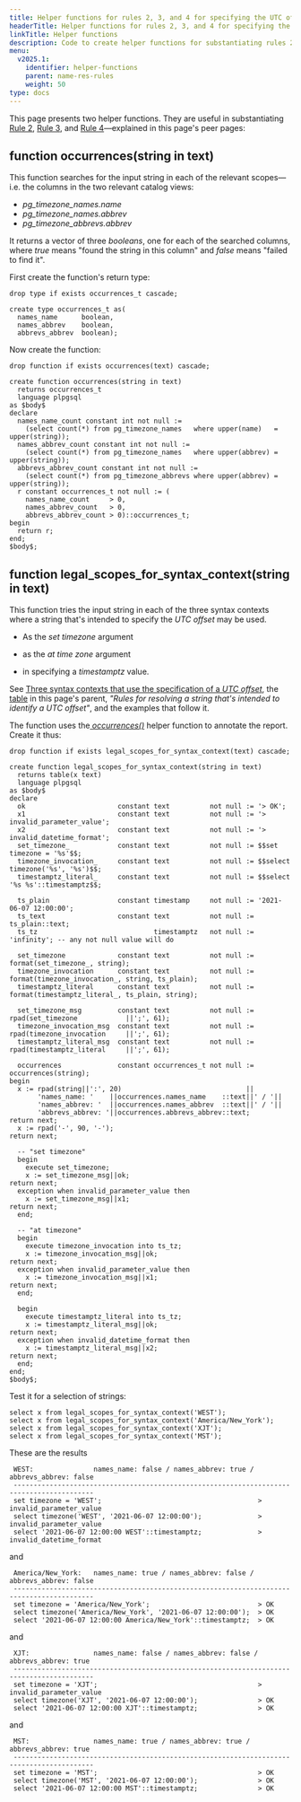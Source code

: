 ```yaml
---
title: Helper functions for rules 2, 3, and 4 for specifying the UTC offset [YSQL]
headerTitle: Helper functions for rules 2, 3, and 4 for specifying the UTC offset
linkTitle: Helper functions
description: Code to create helper functions for substantiating rules 2, 3, and 4 for specifying the UTC offset. [YSQL]
menu:
  v2025.1:
    identifier: helper-functions
    parent: name-res-rules
    weight: 50
type: docs
---
```


This page presents two helper functions. They are useful in substantiating [Rule 2](../rule-2/), [Rule 3](../rule-3/), and [Rule 4](../rule-4/)—explained in this page's peer pages:

## function occurrences(string in text)

This function searches for the input string in each of the relevant scopes—i.e. the columns in the two relevant catalog views:

- _pg_timezone_names.name_
- _pg_timezone_names.abbrev_
- _pg_timezone_abbrevs.abbrev_

It returns a vector of three _booleans_, one for each of the searched columns, where _true_ means "found the string in this column" and _false_ means "failed to find it".

First create the function's return type:

```plpgsql
drop type if exists occurrences_t cascade;

create type occurrences_t as(
  names_name      boolean,
  names_abbrev    boolean,
  abbrevs_abbrev  boolean);
```

Now create the function:

```plpgsql
drop function if exists occurrences(text) cascade;

create function occurrences(string in text)
  returns occurrences_t
  language plpgsql
as $body$
declare
  names_name_count constant int not null :=
    (select count(*) from pg_timezone_names   where upper(name)   = upper(string));
  names_abbrev_count constant int not null :=
    (select count(*) from pg_timezone_names   where upper(abbrev) = upper(string));
  abbrevs_abbrev_count constant int not null :=
    (select count(*) from pg_timezone_abbrevs where upper(abbrev) = upper(string));
  r constant occurrences_t not null := (
    names_name_count     > 0,
    names_abbrev_count   > 0,
    abbrevs_abbrev_count > 0)::occurrences_t;
begin
  return r;
end;
$body$;
```

## function legal_scopes_for_syntax_context(string in text)

This function tries the input string in each of the three syntax contexts where a string that's intended to specify the _UTC offset_ may be used.

- As the _set timezone_ argument

- as the _at time zone_ argument

- in specifying a _timestamptz_ value.

See [Three syntax contexts that use the specification of a _UTC offset_](../../../syntax-contexts-to-spec-offset/), the [table](../../name-res-rules/#syntax-contexts-table) in this page's parent, _"Rules for resolving a string that's intended to identify a UTC offset"_, and the examples that follow it.

The function uses the[ _occurrences()_](#function-occurrences-string-in-text) helper function to annotate the report. Create it thus:

```plpgsql
drop function if exists legal_scopes_for_syntax_context(text) cascade;

create function legal_scopes_for_syntax_context(string in text)
  returns table(x text)
  language plpgsql
as $body$
declare
  ok                       constant text          not null := '> OK';
  x1                       constant text          not null := '> invalid_parameter_value';
  x2                       constant text          not null := '> invalid_datetime_format';
  set_timezone_            constant text          not null := $$set timezone = '%s'$$;
  timezone_invocation_     constant text          not null := $$select timezone('%s', '%s')$$;
  timestamptz_literal_     constant text          not null := $$select '%s %s'::timestamptz$$;

  ts_plain                 constant timestamp     not null := '2021-06-07 12:00:00';
  ts_text                  constant text          not null := ts_plain::text;
  ts_tz                             timestamptz   not null := 'infinity'; -- any not null value will do

  set_timezone             constant text          not null := format(set_timezone_, string);
  timezone_invocation      constant text          not null := format(timezone_invocation_, string, ts_plain);
  timestamptz_literal      constant text          not null := format(timestamptz_literal_, ts_plain, string);

  set_timezone_msg         constant text          not null := rpad(set_timezone            ||';', 61);
  timezone_invocation_msg  constant text          not null := rpad(timezone_invocation     ||';', 61);
  timestamptz_literal_msg  constant text          not null := rpad(timestamptz_literal     ||';', 61);

  occurrences              constant occurrences_t not null := occurrences(string);
begin
  x := rpad(string||':', 20)                               ||
       'names_name: '    ||occurrences.names_name    ::text||' / '||
       'names_abbrev: '  ||occurrences.names_abbrev  ::text||' / '||
       'abbrevs_abbrev: '||occurrences.abbrevs_abbrev::text;                            return next;
  x := rpad('-', 90, '-');                                                              return next;

  -- "set timezone"
  begin
    execute set_timezone;
    x := set_timezone_msg||ok;                                                          return next;
  exception when invalid_parameter_value then
    x := set_timezone_msg||x1;                                                          return next;
  end;

  -- "at timezone"
  begin
    execute timezone_invocation into ts_tz;
    x := timezone_invocation_msg||ok;                                                   return next;
  exception when invalid_parameter_value then
    x := timezone_invocation_msg||x1;                                                   return next;
  end;

  begin
    execute timestamptz_literal into ts_tz;
    x := timestamptz_literal_msg||ok;                                                   return next;
  exception when invalid_datetime_format then
    x := timestamptz_literal_msg||x2;                                                   return next;
  end;
end;
$body$;
```

Test it for a selection of strings:

```plpgsql
select x from legal_scopes_for_syntax_context('WEST');
select x from legal_scopes_for_syntax_context('America/New_York');
select x from legal_scopes_for_syntax_context('XJT');
select x from legal_scopes_for_syntax_context('MST');
```

These are the results

```output
 WEST:               names_name: false / names_abbrev: true / abbrevs_abbrev: false
 ------------------------------------------------------------------------------------------
 set timezone = 'WEST';                                       > invalid_parameter_value
 select timezone('WEST', '2021-06-07 12:00:00');              > invalid_parameter_value
 select '2021-06-07 12:00:00 WEST'::timestamptz;              > invalid_datetime_format
```

and

```output
 America/New_York:   names_name: true / names_abbrev: false / abbrevs_abbrev: false
 ------------------------------------------------------------------------------------------
 set timezone = 'America/New_York';                           > OK
 select timezone('America/New_York', '2021-06-07 12:00:00');  > OK
 select '2021-06-07 12:00:00 America/New_York'::timestamptz;  > OK
```

and

```output
 XJT:                names_name: false / names_abbrev: false / abbrevs_abbrev: true
 ------------------------------------------------------------------------------------------
 set timezone = 'XJT';                                        > invalid_parameter_value
 select timezone('XJT', '2021-06-07 12:00:00');               > OK
 select '2021-06-07 12:00:00 XJT'::timestamptz;               > OK
```

and

```output
 MST:                names_name: true / names_abbrev: true / abbrevs_abbrev: true
 ------------------------------------------------------------------------------------------
 set timezone = 'MST';                                        > OK
 select timezone('MST', '2021-06-07 12:00:00');               > OK
 select '2021-06-07 12:00:00 MST'::timestamptz;               > OK
```
